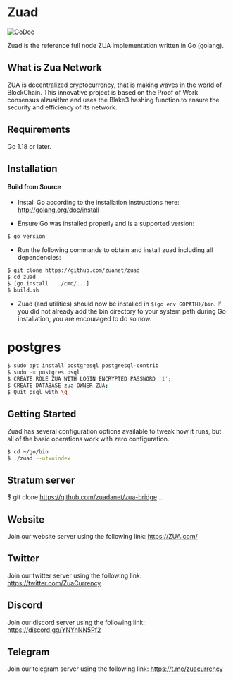 
Zuad
====

[![GoDoc](https://img.shields.io/badge/godoc-reference-blue.svg)](http://godoc.org/github.com/zuanet/zuad)

Zuad is the reference full node ZUA implementation written in Go (golang).

## What is Zua Network

ZUA is decentralized cryptocurrency, that is making waves in the world of BlockChain.
This innovative project is based on the Proof of Work consensus alzuaithm and uses the Blake3 hashing function to ensure the security and efficiency of its network.

## Requirements

Go 1.18 or later.

## Installation

#### Build from Source

- Install Go according to the installation instructions here:
  http://golang.org/doc/install

- Ensure Go was installed properly and is a supported version:

```bash
$ go version
```

- Run the following commands to obtain and install zuad including all dependencies:

```bash
$ git clone https://github.com/zuanet/zuad
$ cd zuad
$ [go install . ./cmd/...]
$ build.sh

```

- Zuad (and utilities) should now be installed in `$(go env GOPATH)/bin`. If you did
  not already add the bin directory to your system path during Go installation,
  you are encouraged to do so now.

# postgres

```bash
$ sudo apt install postgresql postgresql-contrib
$ sudo -u postgres psql
$ CREATE ROLE ZUA WITH LOGIN ENCRYPTED PASSWORD '1';
$ CREATE DATABASE zua OWNER ZUA;
$ Quit psql with \q
```




## Getting Started

Zuad has several configuration options available to tweak how it runs, but all
of the basic operations work with zero configuration.

```bash
$ cd ~/go/bin
$ ./zuad --utxoindex
```


## Stratum server
$ git clone https://github.com/zuadanet/zua-bridge
...

## Website
Join our website server using the following link: https://ZUA.com/

## Twitter
Join our twitter server using the following link: https://twitter.com/ZuaCurrency

## Discord
Join our discord server using the following link: https://discord.gg/YNYnNN5Pf2

## Telegram
Join our telegram server using the following link: https://t.me/zuacurrency
